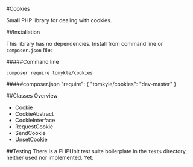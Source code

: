 #Cookies

Small PHP library for dealing with cookies.

##Installation

This library has no dependencies. Install from command line or `composer.json` file:

#####Command line
    
    composer require tomykle/cookies

#####composer.json
    "require": {
        "tomkyle/cookies": "dev-master"
    }

##Classes Overview

- Cookie- CookieAbstract- CookieInterface- RequestCookie- SendCookie- UnsetCookie


##Testing
There is a PHPUnit test suite boilerplate in the `tests` directory, neither used nor implemented. Yet.






